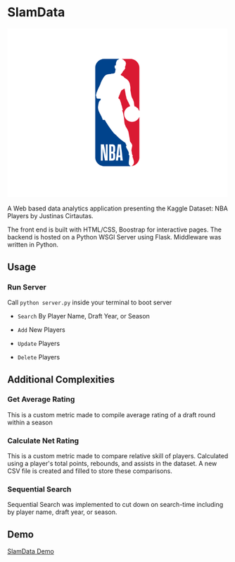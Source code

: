 # SlamData

<img src="/imgs/NBA_Logo.png" alt="drawing" width="500" class="center"/>

A Web based data analytics application presenting the Kaggle Dataset: NBA Players by Justinas Cirtautas. 

The front end is built with HTML/CSS, Boostrap for interactive pages. The backend is hosted on a Python WSGI Server using Flask. Middleware was written in Python. 

## Usage

### Run Server

Call ``python server.py`` inside your terminal to boot server

- ``Search`` By Player Name, Draft Year, or Season

- ``Add`` New Players

- ``Update`` Players

- ``Delete`` Players

## Additional Complexities

### Get Average Rating

This is a custom metric made to compile average rating of a draft round within a season

### Calculate Net Rating

This is a custom metric made to compare relative skill of players. Calculated using a player's total points, rebounds, and assists in the dataset. A new CSV file is created and filled to store these comparisons.

### Sequential Search

Sequential Search was implemented to cut down on search-time including by player name, draft year, or season.

## Demo

[SlamData Demo](https://youtu.be/40ZgcllCeBA?si=hCknt76cwsL7Jlt-)
